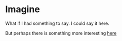 # Imagine

What if I had something to say. I could say it here.

But perhaps there is something more interesting [here](https://richardpatterson.github.io/blog/index.html)
